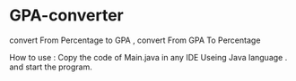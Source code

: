 # GPA-converter
convert From Percentage to GPA  , convert From GPA  To  Percentage 

How to use :
Copy the code of Main.java in any IDE  Useing Java language .
and start the program.
